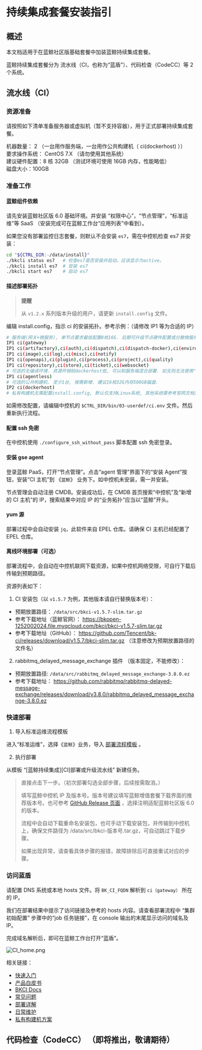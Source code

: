 # 持续集成套餐安装指引

## 概述

本文档适用于在蓝鲸社区版基础套餐中加装蓝鲸持续集成套餐。

蓝鲸持续集成套餐分为 流水线（CI，也称为“蓝盾”）、代码检查（CodeCC）等 2 个系统。

## 流水线（CI）
### 资源准备

请按照如下清单准备服务器或虚拟机（暂不支持容器），用于正式部署持续集成套餐。

机器数量： 2 （一台用作服务端，一台用作公共构建机（ ci(dockerhost) ））<br>
要求操作系统： CentOS 7.X （请勿使用其他系统）<br>
建议硬件配置：8 核 32GB （测试环境可使用 16GB 内存，性能略低）<br>
磁盘大小：100GB

### 准备工作
#### 蓝鲸组件依赖

请先安装蓝鲸社区版 6.0 基础环境。并安装 “权限中心”，“节点管理”，“标准运维”等 SaaS （安装完成可在蓝鲸工作台“应用列表”中看到）。

如果您没有部署监控日志套餐，则默认不会安装 `es7`，需在中控机检查 es7 并安装：

```bash
cd "${CTRL_DIR:-/data/install}"
./bkcli status es7   # 检查es7是否安装并启动。应该显示为active。
./bkcli install es7  # 安装 es7
./bkcli start es7    # 启动 es7
```

#### 描述部署拓扑
> **提醒**
>
> 从 `v1.2.x` 系列版本升级的用户，请更新 `install.config` 文件。

编辑 install.config，指示 ci 的安装拓扑。参考示例：（请修改 IP1 等为合适的 IP）

```bash
# 服务端(网关+微服务), 单节点要求最低配置8核16G. 后期可升级节点硬件配置或分散微服务到不同节点.
IP1 ci(gateway)
IP1 ci(artifactory),ci(auth),ci(dispatch),ci(dispatch-docker),ci(environment)
IP1 ci(image),ci(log),ci(misc),ci(notify)
IP1 ci(openapi),ci(plugin),ci(process),ci(project),ci(quality)
IP1 ci(repository),ci(store),ci(ticket),ci(websocket)
# 可选的无编译环境. 资源开销较dockerhost低, 可以和服务端混合部署. 如无则无法使用"无编译环境".
IP1 ci(agentless)
# 可选的公共构建机. 至少1台, 按需新增. 建议16核32G内存500GB磁盘.
IP2 ci(dockerhost)
# 私有构建机无需配置install.config, 默认仅支持Linux系统, 其他系统需参考官网文档完成实施.
```

如需修改配置，请编辑中控机的 `$CTRL_DIR/bin/03-userdef/ci.env` 文件。然后重新执行流程。

#### 配置 ssh 免密

在中控机使用 `./configure_ssh_without_pass` 脚本配置 ssh 免密登录。

#### 安装 gse agent

登录蓝鲸 PaaS，打开“节点管理”。点击“agent 管理”界面下的“安装 Agent”按钮，安装“CI 主机”到 《`蓝鲸`》 业务下。如中控机未安装，需一并安装。

节点管理会自动注册 CMDB。安装成功后，在 CMDB 首页搜索“中控机”及“新增的 CI 主机”的 IP，搜索结果中对应 IP 的“业务拓扑”应当以“蓝鲸”开头。

#### yum 源

部署过程中会自动安装 `jq`，此软件来自 EPEL 仓库。请确保 CI 主机已经配置了 EPEL 仓库。

#### 离线环境部署（可选）

部署流程中，会自动在中控机联网下载资源，如果中控机网络受限，可自行下载后传输到预期路径。 

资源列表如下：
1. CI 安装包（以 `v1.5.7` 为例，其他版本请自行替换版本号）：
  * 预期放置路径： `/data/src/bkci-v1.5.7-slim.tar.gz`
  * 参考下载地址（蓝鲸官网）： https://bkopen-1252002024.file.myqcloud.com/bkci/bkci-v1.5.7-slim.tar.gz
  * 参考下载地址（GitHub）： https://github.com/Tencent/bk-ci/releases/download/v1.5.7/bkci-slim.tar.gz （注意修改为预期放置路径的文件名）
2. rabbitmq_delayed_message_exchange 插件 （版本固定，不能修改）：
 * 预期放置路径: `/data/src/rabbitmq_delayed_message_exchange-3.8.0.ez`
 * 参考下载地址： https://github.com/rabbitmq/rabbitmq-delayed-message-exchange/releases/download/v3.8.0/rabbitmq_delayed_message_exchange-3.8.0.ez

### 快速部署

1. 导入标准运维流程模板

进入“标准运维”，选择《`蓝鲸`》业务，导入 [部署流程模板](https://bkopen-1252002024.file.myqcloud.com/bkci/bk-ci-deploy-20210706.dat) 。

2. 执行部署

从模板 “[蓝鲸持续集成][CI]部署或升级流水线” 新建任务。
>直接点击下一步。（初次部署勾选全部步骤，后续按需取消。）
>
>填写蓝鲸中控机 IP 及版本号。版本号建议填写蓝鲸增值套餐下载界面的推荐版本号。也可参考 [GitHub Release 页面](https://github.com/Tencent/bk-ci/releases) ，选择注明适配蓝鲸社区版 6.0 的版本。
>
>流程中会自动下载重命名安装包，也可手动下载安装包，并传输到中控机上，确保文件路径为 /data/src/bkci-版本号.tar.gz，可自动跳过下载步骤。
>
>如果出现异常，请查看具体步骤的报错，故障排除后可直接重试对应的步骤。

### 访问蓝盾

请配置 DNS 系统或本地 hosts 文件。将 `BK_CI_FQDN` 解析到 `ci（gateway）` 所在的 IP。

我们在部署结果中提示了访问链接及参考的 hosts 内容。请查看部署流程中 “集群初始配置” 步骤中的“job 任务链接”，在 console 输出的末尾显示访问的域名及 IP。

完成域名解析后，即可在蓝鲸工作台打开“蓝盾”。

![CI_home.png](../../assets/CI_home.png)

相关链接：
* [快速入门](../../../../持续集成平台/产品白皮书/Quickstarts/Create-your-first-pipeline.md)
* [产品白皮书](../../../../持续集成平台/产品白皮书/产品简介/README.md)
* [BKCI Docs](https://docs.bkci.net/)
* [常见问题](../../增强包维护/蓝盾/FAQ.md)
* [部署详解](./CI-V2.md)
* [日常维护](../../增强包维护/蓝盾/Maintenance.md)
* [私有构建机方案](../../增强包维护/蓝盾/Private-build-setup.md)


## 代码检查（CodeCC） （即将推出，敬请期待）


